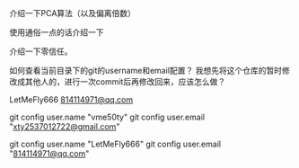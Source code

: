 介绍一下PCA算法（以及偏离倍数）

使用通俗一点的话介绍一下



介绍一下零信任。


如何查看当前目录下的git的username和email配置？
我想先将这个仓库的暂时修改成其他人的，进行一次commit后再修改回来，应该怎么做？



LetMeFly666
814114971@qq.com

git config user.name "vme50ty"
git config user.email "xty2537012722@gmail.com"



git config user.name "LetMeFly666"
git config user.email "814114971@qq.com"
